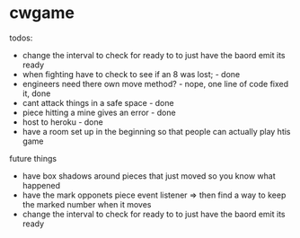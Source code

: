 # cwgame
todos: 
- change the interval to check for ready to to just have the baord emit its ready
- when fighting have to check to see if an 8 was lost; - done
- engineers need there own move method? - nope, one line of code fixed it, done
- cant attack things in a safe space - done
- piece hitting a mine gives an error - done
- host to heroku - done
- have a room set up in the beginning so that people can actually play htis game


future things
- have box shadows around pieces that just moved so you know what happened
- have the mark opponets piece event listener => then find a way to keep the marked number when it moves
- change the interval to check for ready to to just have the baord emit its ready
